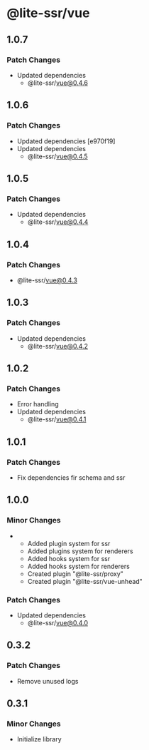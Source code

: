 # @lite-ssr/vue

## 1.0.7

### Patch Changes

- Updated dependencies
  - @lite-ssr/vue@0.4.6

## 1.0.6

### Patch Changes

- Updated dependencies [e970f19]
- Updated dependencies
  - @lite-ssr/vue@0.4.5

## 1.0.5

### Patch Changes

- Updated dependencies
  - @lite-ssr/vue@0.4.4

## 1.0.4

### Patch Changes

- @lite-ssr/vue@0.4.3

## 1.0.3

### Patch Changes

- Updated dependencies
  - @lite-ssr/vue@0.4.2

## 1.0.2

### Patch Changes

- Error handling
- Updated dependencies
  - @lite-ssr/vue@0.4.1

## 1.0.1

### Patch Changes

- Fix dependencies fir schema and ssr

## 1.0.0

### Minor Changes

- - Added plugin system for ssr
  - Added plugins system for renderers
  - Added hooks system for ssr
  - Added hooks system for renderers
  - Created plugin "@lite-ssr/proxy"
  - Created plugin "@lite-ssr/vue-unhead"

### Patch Changes

- Updated dependencies
  - @lite-ssr/vue@0.4.0

## 0.3.2

### Patch Changes

- Remove unused logs

## 0.3.1

### Minor Changes

- Initialize library
